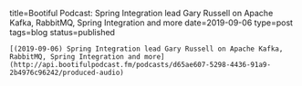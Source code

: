 
title=Bootiful Podcast: Spring Integration lead Gary Russell on Apache Kafka, RabbitMQ, Spring Integration and more
date=2019-09-06
type=post
tags=blog
status=published
~~~~~~
[(2019-09-06) Spring Integration lead Gary Russell on Apache Kafka, RabbitMQ, Spring Integration and more](http://api.bootifulpodcast.fm/podcasts/d65ae607-5298-4436-91a9-2b4976c96242/produced-audio) 
            